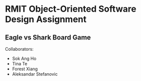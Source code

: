 # RMIT Object-Oriented Software Design Assignment

## Eagle vs Shark Board Game

Collaborators:
- Sok Ang Ho
- Tina Te
- Forest Xiang
- Aleksandar Stefanovic



